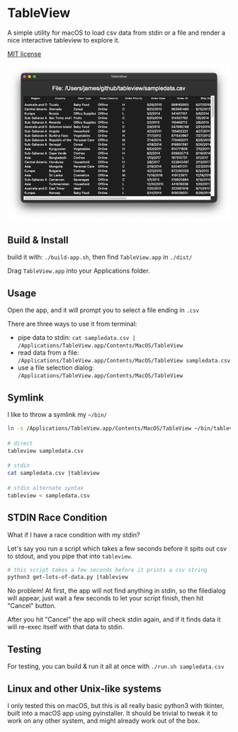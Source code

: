 # TableView

A simple utility for macOS to load csv data from stdin or a file and render a nice interactive tableview to explore it.

[MIT license](License.txt)

![screenshot](screenshot.png)

## Build & Install

build it with: `./build-app.sh`, then find `TableView.app` in `./dist/` 

Drag `TableView.app` into your Applications folder.

## Usage

Open the app, and it will prompt you to select a file ending in `.csv`

There are three ways to use it from terminal:
* pipe data to stdin: `cat sampledata.csv | /Applications/TableView.app/Contents/MacOS/TableView`
* read data from a file: `/Applications/TableView.app/Contents/MacOS/TableView sampledata.csv`
* use a file selection dialog: `/Applications/TableView.app/Contents/MacOS/TableView`


## Symlink
I like to throw a symlink my `~/bin/`
```bash
ln -s /Applications/TableView.app/Contents/MacOS/TableView ~/bin/tableview

# direct
tableview sampledata.csv

# stdin
cat sampledata.csv |tableview

# stdin alternate syntax
tableview < sampledata.csv
```

## STDIN Race Condition
What if I have a race condition with my stdin? 

Let's say you run a script which takes a few seconds before it spits out csv to stdout, and you pipe that into `tableview`.

```bash
# this script takes a few seconds before it prints a csv string
python3 get-lots-of-data.py |tableview
```

No problem! At first, the app will not find anything in stdin, so the filedialog will appear, 
just wait a few seconds to let your script finish, then hit "Cancel" button.

After you hit "Cancel" the app will check stdin again, and if it finds data it will re-exec itself with that data to stdin.

## Testing

For testing, you can build & run it all at once with `./run.sh sampledata.csv`

## Linux and other Unix-like systems

I only tested this on macOS, but this is all really basic python3 with tkinter, built into a macOS app using pyinstaller. It should be trivial to tweak it to work on any other system, and might already work out of the box.
